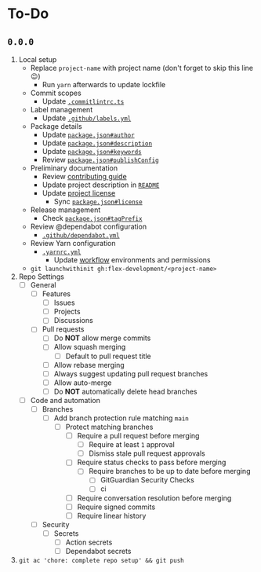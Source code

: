 # To-Do

## `0.0.0`

1. Local setup
   - Replace `project-name` with project name (don't forget to skip this line :wink:)
     - Run `yarn` afterwards to update lockfile
   - Commit scopes
     - Update [`.commitlintrc.ts`](.commitlintrc.ts)
   - Label management
     - Update [`.github/labels.yml`](.github/labels.yml)
   - Package details
     - Update [`package.json#author`](package.json#L17-L20)
     - Update [`package.json#description`](package.json#L3)
     - Update [`package.json#keywords`](package.json#L5)
     - Review [`package.json#publishConfig`](package.json#L21-L23)
   - Preliminary documentation
     - Review [contributing guide](CONTRIBUTING.md)
     - Update project description in [`README`](README.md)
     - Update [project license](LICENSE.md)
       - Sync [`package.json#license`](package.json#L8)
   - Release management
     - Check [`package.json#tagPrefix`](package.json#L140)
   - Review @dependabot configuration
     - [`.github/dependabot.yml`](.github/dependabot.yml)
   - Review Yarn configuration
     - [`.yarnrc.yml`](.yarnrc.yml)
       - Update [workflow](.github/workflows/) environments and permissions
   - `git launchwithinit gh:flex-development/<project-name>`
2. Repo Settings
   - [ ] General
     - [ ] Features
       - [ ] Issues
       - [ ] Projects
       - [ ] Discussions
     - [ ] Pull requests
       - [ ] Do **NOT** allow merge commits
       - [ ] Allow squash merging
         - [ ] Default to pull request title
       - [ ] Allow rebase merging
       - [ ] Always suggest updating pull request branches
       - [ ] Allow auto-merge
       - [ ] Do **NOT** automatically delete head branches
   - [ ] Code and automation
     - [ ] Branches
       - [ ] Add branch protection rule matching `main`
         - [ ] Protect matching branches
           - [ ] Require a pull request before merging
             - [ ] Require at least `1` approval
             - [ ] Dismiss stale pull request approvals
           - [ ] Require status checks to pass before merging
             - [ ] Require branches to be up to date before merging
               - [ ] GitGuardian Security Checks
               - [ ] ci
           - [ ] Require conversation resolution before merging
           - [ ] Require signed commits
           - [ ] Require linear history
     - [ ] Security
       - [ ] Secrets
         - [ ] Action secrets
         - [ ] Dependabot secrets
3. `git ac 'chore: complete repo setup' && git push`
